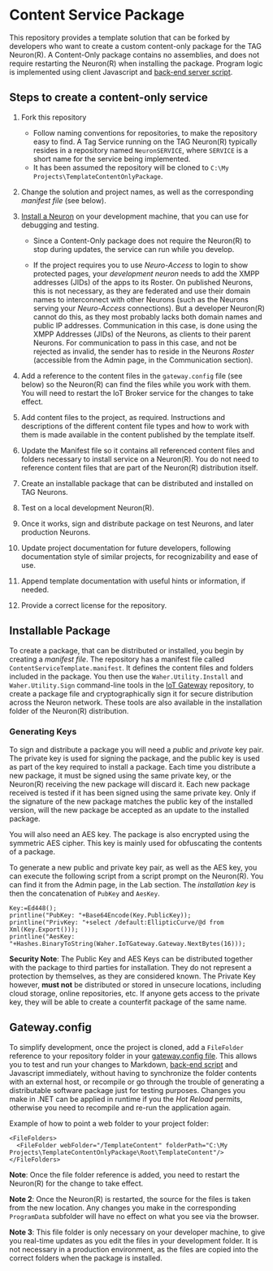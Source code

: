 Content Service Package
==========================

This repository provides a template solution that can be forked by developers who want to create a custom content-only package for the 
TAG Neuron(R). A Content-Only package contains no assemblies, and does not require restarting the Neuron(R) when installing the package. 
Program logic is implemented using client Javascript and [back-end server script](https://lab.tagroot.io/Script.md).

Steps to create a content-only service
-----------------------------------------

1.  Fork this repository
	* Follow naming conventions for repositories, to make the repository easy to find. A Tag Service running on the TAG Neuron(R) typically
	resides in a repository named `NeuronSERVICE`, where `SERVICE` is a short name for the service being implemented.
	* It has been assumed the repository will be cloned to `C:\My Projects\TemplateContentOnlyPackage`.

2.  Change the solution and project names, as well as the corresponding *manifest file* (see below).

3.  [Install a Neuron](https://lab.tagroot.io/Documentation/Neuron/InstallBroker.md) on your development machine, that you can use for debugging 
	and testing.

	* Since a Content-Only package does not require the Neuron(R) to stop during updates, the service can run while you develop.

	* If the project requires you to use *Neuro-Access* to login to show protected pages, your *development neuron* needs to add the
	XMPP addresses (JIDs) of the apps to its Roster. On published Neurons, this is not necessary, as they are federated and use their domain names
	to interconnect with other Neurons (such as the Neurons serving your *Neuro-Access* connections). But a developer Neuron(R) cannot
	do this, as they most probably lacks both domain names and public IP addresses. Communication in this case, is done using the XMPP
	Addresses (JIDs) of the Neurons, as clients to their parent Neurons. For communication to pass in this case, and not be rejected as
	invalid, the sender has to reside in the Neurons *Roster* (accessible from the Admin page, in the Communication section).
	
4.  Add a reference to the content files in the `gateway.config` file (see below) so the Neuron(R) can find the files while you work with them.
	You will need to restart the IoT Broker service for the changes to take effect.

5.  Add content files to the project, as required. Instructions and descriptions of the different content file types and how to work with them
	is made available in the content published by the template itself.

6.  Update the Manifest file so it contains all referenced content files and folders necessary to install service on a Neuron(R). You do
	not need to reference content files that are part of the Neuron(R) distribution itself.

7.  Create an installable package that can be distributed and installed on TAG Neurons.

8.  Test on a local development Neuron(R).

9.  Once it works, sign and distribute package on test Neurons, and later production Neurons.

10. Update project documentation for future developers, following documentation style of similar projects, for recognizability and ease of use.

11. Append template documentation with useful hints or information, if needed.

12. Provide a correct license for the repository.

Installable Package
----------------------

To create a package, that can be distributed or installed, you begin by creating a *manifest file*. The repository has a manifest file
called `ContentServiceTemplate.manifest`. It defines the content files and folders included in the package. You then use the 
`Waher.Utility.Install` and `Waher.Utility.Sign` command-line tools in the [IoT Gateway](https://github.com/PeterWaher/IoTGateway) repository, 
to create a package file and cryptographically sign it for secure distribution across the Neuron network. These tools are also available in 
the installation folder of the Neuron(R) distribution.

### Generating Keys

To sign and distribute a package you will need a *public* and *private* key pair. The private key is used for signing the package, and the
public key is used as part of the key required to install a package. Each time you distribute a new package, it must be signed using the same
private key, or the Neuron(R) receiving the new package will discard it. Each new package received is tested if it has been signed using the
same private key. Only if the signature of the new package matches the public key of the installed version, will the new package be accepted
as an update to the installed package.

You will also need an AES key. The package is also encrypted using the symmetric AES cipher. This key is mainly used for obfuscating the
contents of a package.

To generate a new public and private key pair, as well as the AES key, you can execute the following script from a script prompt on the Neuron(R). 
You can find it from the Admin page, in the Lab section. The *installation key* is then the concatenation of `PubKey` and `AesKey`.

```
Key:=Ed448();
printline("PubKey: "+Base64Encode(Key.PublicKey));
printline("PrivKey: "+select /default:EllipticCurve/@d from Xml(Key.Export()));
printline("AesKey: "+Hashes.BinaryToString(Waher.IoTGateway.Gateway.NextBytes(16)));
```

**Security Note**: The Public Key and AES Keys can be distributed together with the package to third parties for installation. They do not represent
a protection by themselves, as they are considered known. The Private Key however, **must not** be distributed or stored in unsecure locations, 
including cloud storage, online repositories, etc. If anyone gets access to the private key, they will be able to create a counterfit package
of the same name.

Gateway.config
-----------------

To simplify development, once the project is cloned, add a `FileFolder` reference to your repository folder in your 
[gateway.config file](https://lab.tagroot.io/Documentation/IoTGateway/GatewayConfig.md). This allows you to test and run your changes to 
Markdown, [back-end script](https://lab.tagroot.io/Script.md) and Javascript immediately, without having to synchronize the folder contents 
with an external host, or recompile or go through the trouble of generating a distributable software package just for testing purposes. 
Changes you make in .NET can be applied in runtime if you the *Hot Reload* permits, otherwise you need to recompile and re-run the application 
again.

Example of how to point a web folder to your project folder:

```
<FileFolders>
  <FileFolder webFolder="/TemplateContent" folderPath="C:\My Projects\TemplateContentOnlyPackage\Root\TemplateContent"/>
</FileFolders>
```

**Note**: Once the file folder reference is added, you need to restart the Neuron(R) for the change to take effect.

**Note 2**:  Once the Neuron(R) is restarted, the source for the files is taken from the new location. Any changes you make 
in the corresponding `ProgramData` subfolder will have no effect on what you see via the browser.

**Note 3**: This file folder is only necessary on your developer machine, to give you real-time updates as you edit the files in your
development folder. It is not necessary in a production environment, as the files are copied into the correct folders when the package 
is installed.
